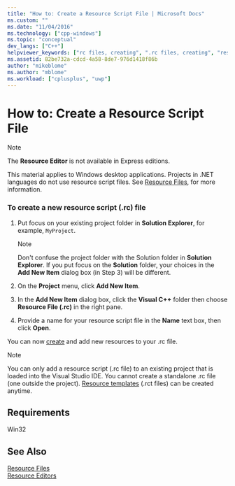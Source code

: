 ```yaml
---
title: "How to: Create a Resource Script File | Microsoft Docs"
ms.custom: ""
ms.date: "11/04/2016"
ms.technology: ["cpp-windows"]
ms.topic: "conceptual"
dev_langs: ["C++"]
helpviewer_keywords: ["rc files, creating", ".rc files, creating", "resource script files, creating"]
ms.assetid: 82be732a-cdcd-4a58-8de7-976d1418f86b
author: "mikeblome"
ms.author: "mblome"
ms.workload: ["cplusplus", "uwp"]
---
```

# How to: Create a Resource Script File

> [!NOTE]
> The **Resource Editor** is not available in Express editions.  
>   
> This material applies to Windows desktop applications. Projects in .NET languages do not use resource script files. See [Resource Files](../windows/resource-files-visual-studio.md), for more information.

### To create a new resource script (.rc) file

1. Put focus on your existing project folder in **Solution Explorer**, for example, `MyProject`.

   > [!NOTE]
   > Don't confuse the project folder with the Solution folder in **Solution Explorer**. If you put focus on the **Solution** folder, your choices in the **Add New Item** dialog box (in Step 3) will be different.

2. On the **Project** menu, click **Add New Item**.

3. In the **Add New Item** dialog box, click the **Visual C++** folder then choose **Resource File (.rc)** in the right pane.

4. Provide a name for your resource script file in the **Name** text box, then click **Open**.

You can now [create](../windows/how-to-create-a-resource.md) and add new resources to your .rc file.

> [!NOTE]
> You can only add a resource script (.rc file) to an existing project that is loaded into the Visual Studio IDE. You cannot create a standalone .rc file (one outside the project). [Resource templates](../windows/how-to-use-resource-templates.md) (.rct files) can be created anytime.

## Requirements

Win32

## See Also

[Resource Files](../windows/resource-files-visual-studio.md)  
[Resource Editors](../windows/resource-editors.md)